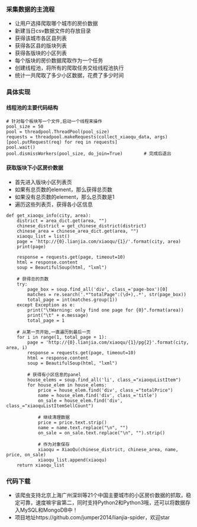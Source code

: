 ### 采集数据的主流程
- 让用户选择爬取哪个城市的房价数据
- 新建当日csv数据文件的存放目录
- 获得该城市各区县列表
- 获得各区县的版块列表
- 获得各版块的小区列表
- 每个版块的房价数据爬取作为一个任务
- 创建线程池，将所有的爬取任务交给线程池执行
- 统计一共爬取了多少小区数据，花费了多少时间

### 具体实现
#### 线程池的主要代码结构
```
# 针对每个板块写一个文件,启动一个线程来操作
pool_size = 50
pool = threadpool.ThreadPool(pool_size)
requests = threadpool.makeRequests(collect_xiaoqu_data, args)
[pool.putRequest(req) for req in requests]
pool.wait()
pool.dismissWorkers(pool_size, do_join=True)        # 完成后退出
```

#### 获取版块下小区房价数据
- 首先进入版块小区列表页
- 如果有总页数的element，那么获得总页数
- 如果没有总页数的element，那么总页数是1
- 遍历这些列表页，获得各小区信息
```
def get_xiaoqu_info(city, area):
    district = area_dict.get(area, "")
    chinese_district = get_chinese_district(district)
    chinese_area = chinese_area_dict.get(area, "")
    xiaoqu_list = list()
    page = 'http://{0}.lianjia.com/xiaoqu/{1}/'.format(city, area)
    print(page)

    response = requests.get(page, timeout=10)
    html = response.content
    soup = BeautifulSoup(html, "lxml")

    # 获得总的页数
    try:
        page_box = soup.find_all('div', class_='page-box')[0]
        matches = re.search('.*"totalPage":(\d+),.*', str(page_box))
        total_page = int(matches.group(1))
    except Exception as e:
        print("\tWarning: only find one page for {0}".format(area))
        print("\t" + e.message)
        total_page = 1

    # 从第一页开始,一直遍历到最后一页
    for i in range(1, total_page + 1):
        page = 'http://{0}.lianjia.com/xiaoqu/{1}/pg{2}'.format(city, area, i)
        response = requests.get(page, timeout=10)
        html = response.content
        soup = BeautifulSoup(html, "lxml")

        # 获得有小区信息的panel
        house_elems = soup.find_all('li', class_="xiaoquListItem")
        for house_elem in house_elems:
            price = house_elem.find('div', class_="totalPrice")
            name = house_elem.find('div', class_='title')
            on_sale = house_elem.find('div', class_="xiaoquListItemSellCount")

            # 继续清理数据
            price = price.text.strip()
            name = name.text.replace("\n", "")
            on_sale = on_sale.text.replace("\n", "").strip()

            # 作为对象保存
            xiaoqu = XiaoQu(chinese_district, chinese_area, name, price, on_sale)
            xiaoqu_list.append(xiaoqu)
    return xiaoqu_list
```

### 代码下载
- 该爬虫支持北京上海广州深圳等21个中国主要城市的小区房价数据的抓取，稳定可靠，速度嘛宇宙第二，同时支持Python2和Python3哦，还可以将数据存入MySQL和MongoDB中！
- 项目地址https://github.com/jumper2014/lianjia-spider，欢迎star